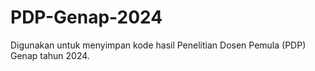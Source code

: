 # PDP-Genap-2024
Digunakan untuk menyimpan kode hasil Penelitian Dosen Pemula (PDP) Genap tahun 2024.
